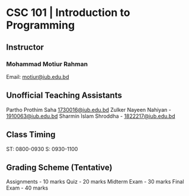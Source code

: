 # CSC 101 | Introduction to Programming
## Instructor
### Mohammad Motiur Rahman
Email: motiur@iub.edu.bd

## Unofficial Teaching Assistants
Partho Prothim Saha 1730016@iub.edu.bd
Zulker Nayeen Nahiyan - 1910063@iub.edu.bd
Sharmin Islam Shroddha - 1822217@iub.edu.bd

## Class Timing
ST: 0800-0930 S: 0930-1100

## Grading Scheme (Tentative)
Assignments - 10 marks
Quiz - 20 marks
Midterm Exam - 30 marks
Final Exam - 40 marks
